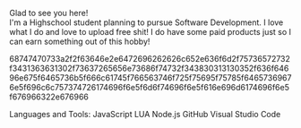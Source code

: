 Glad to see you here!   
I'm a Highschool student planning to pursue Software Development. I love what I do and love to upload free shit! I do have some paid products just so I can earn something out of this hobby!

68747470733a2f2f63646e2e6472696262626c652e636f6d2f75736572732f3431363631302f73637265656e73686f74732f343830313130352f636f64696e675f6465736b5f666c61745f766563746f725f75695f75785f64657369676e5f696c6c757374726174696f6e5f6d6f74696f6e5f616e696d6174696f6e5f676966322e676966

Languages and Tools:
JavaScript  LUA  Node.js  GitHub  Visual Studio Code 
